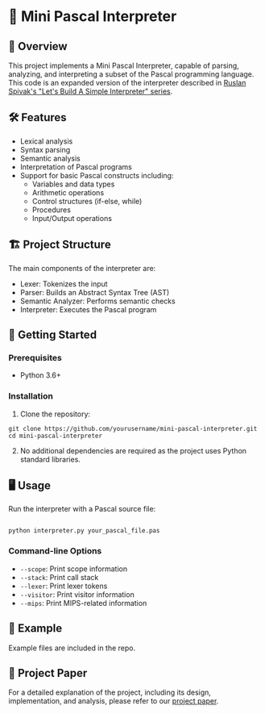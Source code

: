 # 🚀 Mini Pascal Interpreter

## 📖 Overview

This project implements a Mini Pascal Interpreter, capable of parsing, analyzing, and interpreting a subset of the Pascal programming language. This code is an expanded version of the interpreter described in [Ruslan Spivak's "Let's Build A Simple Interpreter" series](https://ruslanspivak.com/lsbasi-part1/).

## 🛠️ Features

- Lexical analysis
- Syntax parsing
- Semantic analysis
- Interpretation of Pascal programs
- Support for basic Pascal constructs including:
  - Variables and data types
  - Arithmetic operations
  - Control structures (if-else, while)
  - Procedures
  - Input/Output operations

## 🏗️ Project Structure

The main components of the interpreter are:

- Lexer: Tokenizes the input
- Parser: Builds an Abstract Syntax Tree (AST)
- Semantic Analyzer: Performs semantic checks
- Interpreter: Executes the Pascal program

## 🚀 Getting Started

### Prerequisites

- Python 3.6+

### Installation

1. Clone the repository:

```
git clone https://github.com/yourusername/mini-pascal-interpreter.git
cd mini-pascal-interpreter
```

2. No additional dependencies are required as the project uses Python standard libraries.

## 🖥️ Usage

Run the interpreter with a Pascal source file:
```

python interpreter.py your_pascal_file.pas
```

### Command-line Options

- `--scope`: Print scope information
- `--stack`: Print call stack
- `--lexer`: Print lexer tokens
- `--visitor`: Print visitor information
- `--mips`: Print MIPS-related information

## 📝 Example

Example files are included in the repo.

## 📄 Project Paper

For a detailed explanation of the project, including its design, implementation, and analysis, please refer to our [project paper](https://drive.google.com/file/d/1fsDcubbnExg5KrOdlny1wHMiuiFkp2Gh/view?usp=sharing).

